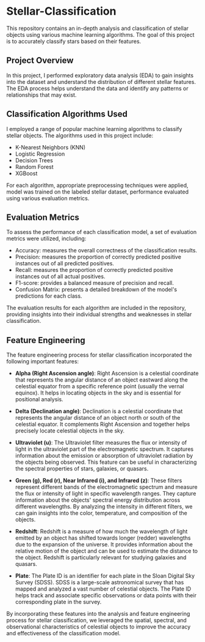 # Stellar-Classification

This repository contains an in-depth analysis and classification of stellar objects using various machine learning algorithms. The goal of this project is to accurately classify stars based on their features.

## Project Overview

In this project, I performed exploratory data analysis (EDA) to gain insights into the dataset and understand the distribution of different stellar features. The EDA process helps understand the data and identify any patterns or relationships that may exist.

## Classification Algorithms Used

I employed a range of popular machine learning algorithms to classify stellar objects. The algorithms used in this project include:

- K-Nearest Neighbors (KNN)
- Logistic Regression
- Decision Trees
- Random Forest
- XGBoost

For each algorithm, appropriate preprocessing techniques were applied, model was trained on the labeled stellar dataset, performance evaluated using various evaluation metrics.

## Evaluation Metrics

To assess the performance of each classification model, a set of evaluation metrics were utilized, including:

- Accuracy: measures the overall correctness of the classification results.
- Precision: measures the proportion of correctly predicted positive instances out of all predicted positives.
- Recall: measures the proportion of correctly predicted positive instances out of all actual positives.
- F1-score: provides a balanced measure of precision and recall.
- Confusion Matrix: presents a detailed breakdown of the model's predictions for each class.

The evaluation results for each algorithm are included in the repository, providing insights into their individual strengths and weaknesses in stellar classification.


## Feature Engineering

The feature engineering process for stellar classification incorporated the following important features:

- **Alpha (Right Ascension angle)**: Right Ascension is a celestial coordinate that represents the angular distance of an object eastward along the celestial equator from a specific reference point (usually the vernal equinox). It helps in locating objects in the sky and is essential for positional analysis.

- **Delta (Declination angle)**: Declination is a celestial coordinate that represents the angular distance of an object north or south of the celestial equator. It complements Right Ascension and together helps precisely locate celestial objects in the sky.

- **Ultraviolet (u)**: The Ultraviolet filter measures the flux or intensity of light in the ultraviolet part of the electromagnetic spectrum. It captures information about the emission or absorption of ultraviolet radiation by the objects being observed. This feature can be useful in characterizing the spectral properties of stars, galaxies, or quasars.

- **Green (g), Red (r), Near Infrared (i), and Infrared (z)**: These filters represent different bands of the electromagnetic spectrum and measure the flux or intensity of light in specific wavelength ranges. They capture information about the objects' spectral energy distribution across different wavelengths. By analyzing the intensity in different filters, we can gain insights into the color, temperature, and composition of the objects.

- **Redshift**: Redshift is a measure of how much the wavelength of light emitted by an object has shifted towards longer (redder) wavelengths due to the expansion of the universe. It provides information about the relative motion of the object and can be used to estimate the distance to the object. Redshift is particularly relevant for studying galaxies and quasars.

- **Plate**: The Plate ID is an identifier for each plate in the Sloan Digital Sky Survey (SDSS). SDSS is a large-scale astronomical survey that has mapped and analyzed a vast number of celestial objects. The Plate ID helps track and associate specific observations or data points with their corresponding plate in the survey.

By incorporating these features into the analysis and feature engineering process for stellar classification, we leveraged the spatial, spectral, and observational characteristics of celestial objects to improve the accuracy and effectiveness of the classification model.

